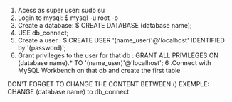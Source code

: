 1. Acess as super user: sudo su
2. Login to mysql: $ mysql -u root -p
3. Create a database: $ CREATE DATABASE (database name);
4. USE db_connect;
5. Create a user : $ CREATE USER '(name_user)'@'localhost' IDENTIFIED by '(password)';
6. Grant privileges to the user for that db : GRANT ALL PRIVILEGES ON (database name).* TO '(name_user)'@'localhost';
6 .Connect with MySQL Workbench on that db and create the first table

DON'T FORGET TO CHANGE THE CONTENT BETWEEN ()
EXEMPLE: CHANGE (database name) to db_connect